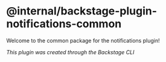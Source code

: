 # @internal/backstage-plugin-notifications-common

Welcome to the common package for the notifications plugin!

_This plugin was created through the Backstage CLI_
